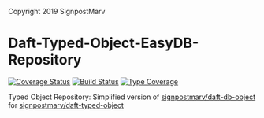 Copyright 2019 SignpostMarv

# Daft-Typed-Object-EasyDB-Repository
[![Coverage Status](https://coveralls.io/repos/github/daft-framework/Daft-Typed-Object-EasyDB-Repository/badge.svg?branch=master)](https://coveralls.io/github/daft-framework/Daft-Typed-Object-EasyDB-Repository?branch=master)
[![Build Status](https://travis-ci.org/daft-framework/Daft-Typed-Object-EasyDB-Repository.svg?branch=master)](https://travis-ci.org/daft-framework/Daft-Typed-Object-EasyDB-Repository)
[![Type Coverage](https://shepherd.dev/github/daft-framework/Daft-Typed-Object-EasyDB-Repository/coverage.svg)](https://shepherd.dev/github/daft-framework/Daft-Typed-Object-EasyDB-Repository)

Typed Object Repository: Simplified version of [signpostmarv/daft-db-object](https://github.com/SignpostMarv/daft-db-object) for [signpostmarv/daft-typed-object](https://github.com/daft-framework/Daft-Typed-Object)

